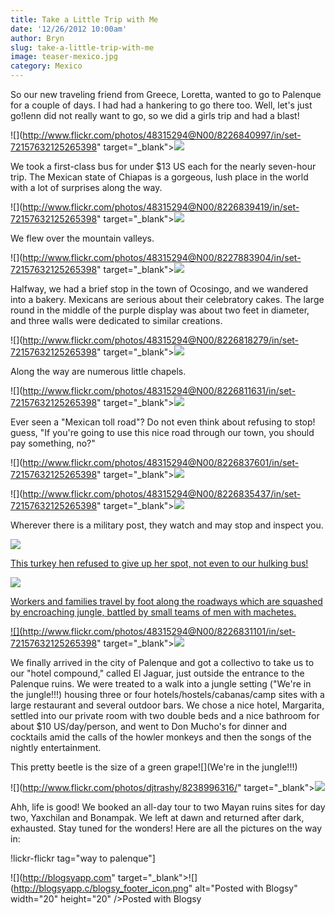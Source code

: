 ```yaml
---
title: Take a Little Trip with Me
date: '12/26/2012 10:00am'
author: Bryn
slug: take-a-little-trip-with-me
image: teaser-mexico.jpg 
category: Mexico
---
```

So our new traveling friend from Greece, Loretta, wanted to go to Palenque for a couple of days. I had had a hankering to go there too. Well, let's just go!lenn did not really want to go, so we did a girls trip and had a blast!


  ![](http://www.flickr.com/photos/48315294@N00/8226840997/in/set-72157632125265398" target="_blank">![](http://farm9.staticflickr.com/8338/8226840997_351d1e54dd.jpg)


We took a first-class bus for under $13 US each for the nearly seven-hour trip. The Mexican state of Chiapas is a gorgeous, lush place in the world with a lot of surprises along the way.


  ![](http://www.flickr.com/photos/48315294@N00/8226839419/in/set-72157632125265398" target="_blank">![](http://farm9.staticflickr.com/8488/8226839419_31eca4277f.jpg)


We flew over the mountain valleys.


  ![](http://www.flickr.com/photos/48315294@N00/8227883904/in/set-72157632125265398" target="_blank">![](http://farm9.staticflickr.com/8197/8227883904_f924aeeb83.jpg)


Halfway, we had a brief stop in the town of Ocosingo, and we wandered into a bakery. Mexicans are serious about their celebratory cakes. The large round in the middle of the purple display was about two feet in diameter, and three walls were dedicated to similar creations.


  ![](http://www.flickr.com/photos/48315294@N00/8226818279/in/set-72157632125265398" target="_blank">![](http://farm9.staticflickr.com/8204/8226818279_ec2513c00e.jpg)


Along the way are numerous little chapels.


  ![](http://www.flickr.com/photos/48315294@N00/8226811631/in/set-72157632125265398" target="_blank">![](http://farm9.staticflickr.com/8062/8226811631_116116843c.jpg)


Ever seen a "Mexican toll road"? Do not even think about refusing to stop! guess, "If you're going to use this nice road through our town, you should pay something, no?"


  ![](http://www.flickr.com/photos/48315294@N00/8226837601/in/set-72157632125265398" target="_blank">![](http://farm9.staticflickr.com/8340/8226837601_4ba08e2c73.jpg)



  ![](http://www.flickr.com/photos/48315294@N00/8226835437/in/set-72157632125265398" target="_blank">![](http://farm9.staticflickr.com/8484/8226835437_600962e8b0.jpg)


Wherever there is a military post, they watch and may stop and inspect you.


  <a  href="http://www.flickr.com/photos/48315294@N00/8227902692/in/set-72157632125265398" target="_blank">![](http://farm9.staticflickr.com/8483/8227902692_9b2717a3d3.jpg)


This turkey hen refused to give up her spot, not even to our hulking bus!

  <a  title="" href="http://www.flickr.com/photos/48315294@N00/8227913098/in/set-72157632125265398" target="_blank">![](http://farm9.staticflickr.com/8348/8227913098_3a9387020c.jpg)


Workers and families travel by foot along the roadways which are squashed by encroaching jungle, battled by small teams of men with machetes.


  ![](http://www.flickr.com/photos/48315294@N00/8226831101/in/set-72157632125265398" target="_blank">![](http://farm9.staticflickr.com/8064/8226831101_c5f6094892.jpg)


We finally arrived in the city of Palenque and got a collectivo to take us to our "hotel compound," called El Jaguar, just outside the entrance to the Palenque ruins. We were treated to a walk into a jungle setting ("We're in the jungle!!!) housing three or four hotels/hostels/cabanas/camp sites with a large restaurant and several outdoor bars. We chose a nice hotel, Margarita, settled into our private room with two double beds and a nice bathroom for about $10 US/day/person, and went to Don Mucho's for dinner and cocktails amid the calls of the howler monkeys and then the songs of the nightly entertainment.

This pretty beetle is the size of a green grape![](We're in the jungle!!!)


  ![](http://www.flickr.com/photos/djtrashy/8238996316/" target="_blank">![](http://farm9.staticflickr.com/8203/8238996316_d0bcf9e291.jpg)


Ahh, life is good!
We booked an all-day tour to two Mayan ruins sites for day two, Yaxchilan and Bonampak. We left at dawn and returned after dark, exhausted. Stay tuned for the wonders!
Here are all the pictures on the way in:

!lickr-flickr tag="way to palenque"]




  ![](http://blogsyapp.com" target="_blank">![](http://blogsyapp.c/blogsy_footer_icon.png" alt="Posted with Blogsy" width="20" height="20" />Posted with Blogsy

